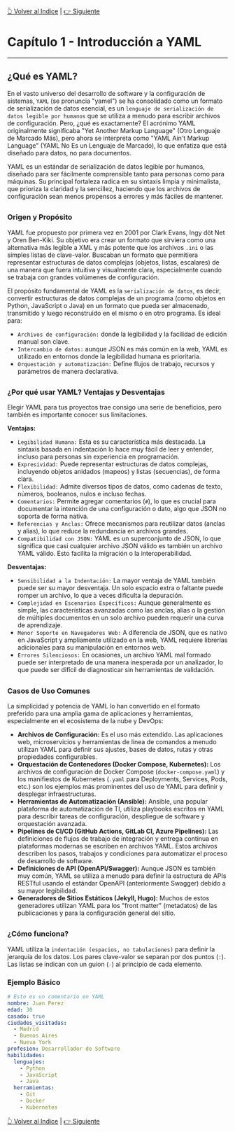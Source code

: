 [:point_up_2: Volver al Indice](README.md) | [:point_right: Siguiente](tiposdedatos.md)

# Capítulo 1 - Introducción a YAML

---

## ¿Qué es YAML?

En el vasto universo del desarrollo de software y la configuración de sistemas, `YAML` (se pronuncia "yamel") se ha consolidado como un formato de serialización de datos esencial, es un `lenguaje de serialización de datos legible por humanos` que se utiliza a menudo para escribir archivos de configuración. Pero, ¿qué es exactamente? El acrónimo YAML originalmente significaba "Yet Another Markup Language" (Otro Lenguaje de Marcado Más), pero ahora se interpreta como "YAML Ain't Markup Language" (YAML No Es un Lenguaje de Marcado), lo que enfatiza que está diseñado para datos, no para documentos.

YAML es un estándar de serialización de datos legible por humanos, diseñado para ser fácilmente comprensible tanto para personas como para máquinas. Su principal fortaleza radica en su sintaxis limpia y minimalista, que prioriza la claridad y la sencillez, haciendo que los archivos de configuración sean menos propensos a errores y más fáciles de mantener.
##
### Origen y Propósito

YAML fue propuesto por primera vez en 2001 por Clark Evans, Ingy döt Net y Oren Ben-Kiki. Su objetivo era crear un formato que sirviera como una alternativa más legible a XML y más potente que los archivos `.ini` o las simples listas de clave-valor. Buscaban un formato que permitiera representar estructuras de datos complejas (objetos, listas, escalares) de una manera que fuera intuitiva y visualmente clara, especialmente cuando se trabaja con grandes volúmenes de configuración.

El propósito fundamental de YAML es la `serialización de datos`, es decir, convertir estructuras de datos complejas de un programa (como objetos en Python, JavaScript o Java) en un formato que pueda ser almacenado, transmitido y luego reconstruido en el mismo o en otro programa. Es ideal para:

* `Archivos de configuración:` donde la legibilidad y la facilidad de edición manual son clave.
* `Intercambio de datos:` aunque JSON es más común en la web, YAML es utilizado en entornos donde la legibilidad humana es prioritaria.
* `Orquestación y automatización:` Define flujos de trabajo, recursos y parámetros de manera declarativa.
##
### ¿Por qué usar YAML? Ventajas y Desventajas

Elegir YAML para tus proyectos trae consigo una serie de beneficios, pero también es importante conocer sus limitaciones.

**Ventajas:**

* `Legibilidad Humana:` Esta es su característica más destacada. La sintaxis basada en indentación lo hace muy fácil de leer y entender, incluso para personas sin experiencia en programación.
* `Expresividad:` Puede representar estructuras de datos complejas, incluyendo objetos anidados (mapeos) y listas (secuencias), de forma clara.
* `Flexibilidad:` Admite diversos tipos de datos, como cadenas de texto, números, booleanos, nulos e incluso fechas.
* `Comentarios:` Permite agregar comentarios (`#`), lo que es crucial para documentar la intención de una configuración o dato, algo que JSON no soporta de forma nativa.
* `Referencias y Anclas:` Ofrece mecanismos para reutilizar datos (anclas y alias), lo que reduce la redundancia en archivos grandes.
* `Compatibilidad con JSON:` YAML es un superconjunto de JSON, lo que significa que casi cualquier archivo JSON válido es también un archivo YAML válido. Esto facilita la migración o la interoperabilidad.

**Desventajas:**

* `Sensibilidad a la Indentación:` La mayor ventaja de YAML también puede ser su mayor desventaja. Un solo espacio extra o faltante puede romper un archivo, lo que a veces dificulta la depuración.
* `Complejidad en Escenarios Específicos:` Aunque generalmente es simple, las características avanzadas como las anclas, alias o la gestión de múltiples documentos en un solo archivo pueden requerir una curva de aprendizaje.
* `Menor Soporte en Navegadores Web:` A diferencia de JSON, que es nativo en JavaScript y ampliamente utilizado en la web, YAML requiere librerías adicionales para su manipulación en entornos web.
* `Errores Silenciosos:` En ocasiones, un archivo YAML mal formado puede ser interpretado de una manera inesperada por un analizador, lo que puede ser difícil de diagnosticar sin herramientas de validación.
##
### Casos de Uso Comunes

La simplicidad y potencia de YAML lo han convertido en el formato preferido para una amplia gama de aplicaciones y herramientas, especialmente en el ecosistema de la nube y DevOps:

* **Archivos de Configuración:** Es el uso más extendido. Las aplicaciones web, microservicios y herramientas de línea de comandos a menudo utilizan YAML para definir sus ajustes, bases de datos, rutas y otras propiedades configurables.
* **Orquestación de Contenedores (Docker Compose, Kubernetes):** Los archivos de configuración de Docker Compose (`docker-compose.yaml`) y los manifiestos de Kubernetes (`.yaml` para Deployments, Services, Pods, etc.) son los ejemplos más prominentes del uso de YAML para definir y desplegar infraestructuras.
* **Herramientas de Automatización (Ansible):** Ansible, una popular plataforma de automatización de TI, utiliza playbooks escritos en YAML para describir tareas de configuración, despliegue de software y orquestación avanzada.
* **Pipelines de CI/CD (GitHub Actions, GitLab CI, Azure Pipelines):** Las definiciones de flujos de trabajo de integración y entrega continua en plataformas modernas se escriben en archivos YAML. Estos archivos describen los pasos, trabajos y condiciones para automatizar el proceso de desarrollo de software.
* **Definiciones de API (OpenAPI/Swagger):** Aunque JSON es también muy común, YAML se utiliza a menudo para definir la estructura de APIs RESTful usando el estándar OpenAPI (anteriormente Swagger) debido a su mayor legibilidad.
* **Generadores de Sitios Estáticos (Jekyll, Hugo):** Muchos de estos generadores utilizan YAML para los "front matter" (metadatos) de las publicaciones y para la configuración general del sitio.
##
### ¿Cómo funciona?

YAML utiliza la `indentación (espacios, no tabulaciones)` para definir la jerarquía de los datos. Los pares clave-valor se separan por dos puntos (`:`). Las listas se indican con un guion (`-`) al principio de cada elemento.

### Ejemplo Básico

```yaml
# Esto es un comentario en YAML
nombre: Juan Perez
edad: 30
casado: true
ciudades_visitadas:
  - Madrid
  - Buenos Aires
  - Nueva York
profesion: Desarrollador de Software
habilidades:
  lenguajes:
    - Python
    - JavaScript
    - Java
  herramientas:
    - Git
    - Docker
    - Kubernetes
```

[:point_up_2: Volver al Indice](README.md) | [:point_right: Siguiente](tiposdedatos.md)



